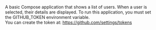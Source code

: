 A basic Compose application that shows a list of users. When a user is selected, their details are displayed. To run this application, you must set the GITHUB_TOKEN environment variable.  
You can create the token at: https://github.com/settings/tokens
